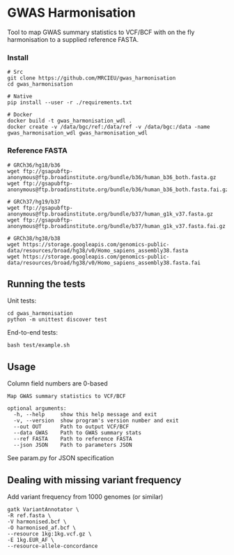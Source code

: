 # GWAS Harmonisation

Tool to map GWAS summary statistics to VCF/BCF with on the fly harmonisation to a supplied reference FASTA.

### Install

```
# Src
git clone https://github.com/MRCIEU/gwas_harmonisation
cd gwas_harmonisation
```

```
# Native
pip install --user -r ./requirements.txt

# Docker
docker build -t gwas_harmonisation_wdl .
docker create -v /data/bgc/ref:/data/ref -v /data/bgc:/data -name gwas_harmonisation_wdl gwas_harmonisation_wdl 
```

### Reference FASTA

```
# GRCh36/hg18/b36
wget ftp://gsapubftp-anonymous@ftp.broadinstitute.org/bundle/b36/human_b36_both.fasta.gz
wget ftp://gsapubftp-anonymous@ftp.broadinstitute.org/bundle/b36/human_b36_both.fasta.fai.gz

# GRCh37/hg19/b37
wget ftp://gsapubftp-anonymous@ftp.broadinstitute.org/bundle/b37/human_g1k_v37.fasta.gz
wget ftp://gsapubftp-anonymous@ftp.broadinstitute.org/bundle/b37/human_g1k_v37.fasta.fai.gz

# GRCh38/hg38/b38
wget https://storage.googleapis.com/genomics-public-data/resources/broad/hg38/v0/Homo_sapiens_assembly38.fasta
wget https://storage.googleapis.com/genomics-public-data/resources/broad/hg38/v0/Homo_sapiens_assembly38.fasta.fai
```

## Running the tests

Unit tests:

```
cd gwas_harmonisation
python -m unittest discover test
```

End-to-end tests:

```
bash test/example.sh
```

## Usage

Column field numbers are 0-based

```
Map GWAS summary statistics to VCF/BCF

optional arguments:
  -h, --help     show this help message and exit
  -v, --version  show program's version number and exit
  --out OUT      Path to output VCF/BCF
  --data GWAS    Path to GWAS summary stats
  --ref FASTA    Path to reference FASTA
  --json JSON    Path to parameters JSON
```

See param.py for JSON specification

## Dealing with missing variant frequency

Add variant frequency from 1000 genomes (or similar)

```
gatk VariantAnnotator \
-R ref.fasta \
-V harmonised.bcf \
-O harmonised_af.bcf \
--resource 1kg:1kg.vcf.gz \
-E 1kg.EUR_AF \
--resource-allele-concordance
``` 
